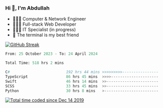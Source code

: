 <h3>Hi 👋, I'm Abdullah</h3>

- 👷🏼‍♂️ Computer & Network Engineer
- 👨🏻‍💻 Full-stack Web Developer
- 👨🏻‍💻 IT Specialist (in progress)
- 🖤 The terminal is my best friend

[![GitHub Streak](https://streak-stats.demolab.com?user=al3bad&theme=transparent&date_format=j%20M%5B%20Y%5D)](https://git.io/streak-stats)

<!--START_SECTION:waka-->

```python
From: 25 October 2023 - To: 24 April 2024

Total Time: 518 hrs 2 mins

C#                         192 hrs 44 mins >>>>>>>>>----------------   36.80 %
TypeScript                 86 hrs 45 mins  >>>>---------------------   16.56 %
Swift                      46 hrs 14 mins  >>-----------------------   08.83 %
SCSS                       33 hrs 45 mins  >>-----------------------   06.44 %
Python                     30 hrs 8 mins   >------------------------   05.76 %
```

<!--END_SECTION:waka-->

<p>
  <a href="https://wakatime.com/@ce2a2aac-0d6b-4d65-b864-8a4bcaf12967"><img src="https://wakatime.com/badge/user/ce2a2aac-0d6b-4d65-b864-8a4bcaf12967.svg" alt="Total time coded since Dec 14 2019" /></a>
</p>
